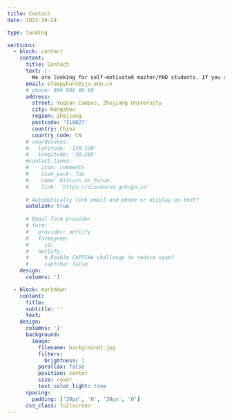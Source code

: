 ```yaml
---
title: Contact
date: 2022-10-24

type: landing

sections:
  - block: contact
    content:
      title: Contact
      text: |-
        We are looking for self-motivated master/PHD students. If you are interested in the recommender system, large language models, graph mining, diffusion model or robust machine learning, please send me your CV.
      email: sleepyhunt@zju.edu.cn
      # phone: 888 888 88 88
      address:
        street: Yuquan Campus, Zhejiang University
        city: Hangzhou
        region: Zhejiang
        postcode: '310027'
        country: China
        country_code: CN
      # coordinates:
      #   latitude: '120.128'
      #   longitude: '30.265'
      #contact_links:
      #  - icon: comments
      #    icon_pack: fas
      #    name: Discuss on Forum
      #    link: 'https://discourse.gohugo.io'
    
      # Automatically link email and phone or display as text?
      autolink: true
    
      # Email form provider
      # form:
      #   provider: netlify
      #   formspree:
      #     id:
      #   netlify:
      #     # Enable CAPTCHA challenge to reduce spam?
      #     captcha: false
    design:
      columns: '1'

  - block: markdown
    content:
      title:
      subtitle: ''
      text:
    design:
      columns: '1'
      background:
        image: 
          filename: background1.jpg
          filters:
            brightness: 1
          parallax: false
          position: center
          size: cover
          text_color_light: true
      spacing:
        padding: ['20px', '0', '20px', '0']
      css_class: fullscreen
---
```

